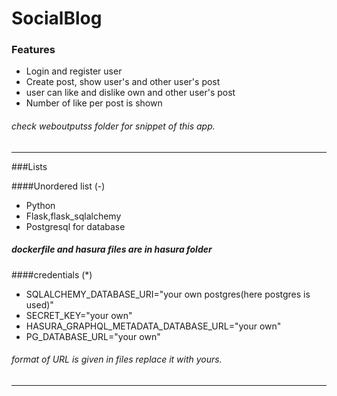 # SocialBlog


### Features

- Login and register user
- Create post, show user's and other user's post
- user can like and dislike  own and other user's post
- Number of like per post is shown

######  check weboutputss folder for snippet of this app.
------------


###Lists

####Unordered list (-)

- Python
- Flask,flask_sqlalchemy
- Postgresql for database

##### dockerfile and hasura files are in hasura folder


####credentials (*)

* SQLALCHEMY_DATABASE_URI="your own postgres(here postgres is used)"
* SECRET_KEY="your own"
* HASURA_GRAPHQL_METADATA_DATABASE_URL="your own"
*  PG_DATABASE_URL="your own"
###### format of URL is given in files replace it with yours. 
------------



